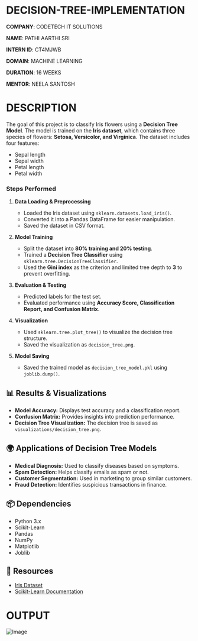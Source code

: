 # DECISION-TREE-IMPLEMENTATION

**COMPANY**: CODETECH IT SOLUTIONS

**NAME**: PATHI AARTHI SRI

**INTERN ID**: CT4MJWB

**DOMAIN**: MACHINE LEARNING

**DURATION**: 16 WEEKS

**MENTOR**: NEELA SANTOSH

# DESCRIPTION 

The goal of this project is to classify Iris flowers using a **Decision Tree Model**. The model is trained on the **Iris dataset**, which contains three species of flowers: **Setosa, Versicolor, and Virginica**. The dataset includes four features:
- Sepal length
- Sepal width
- Petal length
- Petal width

### **Steps Performed**
1. **Data Loading & Preprocessing**
   - Loaded the Iris dataset using `sklearn.datasets.load_iris()`.
   - Converted it into a Pandas DataFrame for easier manipulation.
   - Saved the dataset in CSV format.

2. **Model Training**
   - Split the dataset into **80% training and 20% testing**.
   - Trained a **Decision Tree Classifier** using `sklearn.tree.DecisionTreeClassifier`.
   - Used the **Gini index** as the criterion and limited tree depth to **3** to prevent overfitting.

3. **Evaluation & Testing**
   - Predicted labels for the test set.
   - Evaluated performance using **Accuracy Score, Classification Report, and Confusion Matrix**.

4. **Visualization**
   - Used `sklearn.tree.plot_tree()` to visualize the decision tree structure.
   - Saved the visualization as `decision_tree.png`.

5. **Model Saving**
   - Saved the trained model as `decision_tree_model.pkl` using `joblib.dump()`.

## 📊 Results & Visualizations
- **Model Accuracy:** Displays test accuracy and a classification report.
- **Confusion Matrix:** Provides insights into prediction performance.
- **Decision Tree Visualization:** The decision tree is saved as `visualizations/decision_tree.png`.

## 🌍 Applications of Decision Tree Models
- **Medical Diagnosis:** Used to classify diseases based on symptoms.
- **Spam Detection:** Helps classify emails as spam or not.
- **Customer Segmentation:** Used in marketing to group similar customers.
- **Fraud Detection:** Identifies suspicious transactions in finance.

## 📦 Dependencies
- Python 3.x
- Scikit-Learn
- Pandas
- NumPy
- Matplotlib
- Joblib

## 🔗 Resources
- [Iris Dataset](https://archive.ics.uci.edu/ml/datasets/Iris)
- [Scikit-Learn Documentation](https://scikit-learn.org/)

# OUTPUT

![Image](https://github.com/user-attachments/assets/7056d02d-a951-4670-ad7a-55a6f8a3e8a8)
